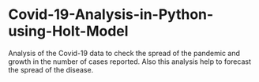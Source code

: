 # Covid-19-Analysis-in-Python-using-Holt-Model
Analysis of the Covid-19 data to check the spread of the pandemic and growth in the number of cases reported. Also this analysis help to forecast the spread of the disease.
